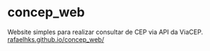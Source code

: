 # concep_web
 Website simples para realizar consultar de CEP via API da ViaCEP.
 [rafaelhks.github.io/concep_web/](https://rafaelhks.github.io/concep_web/)
